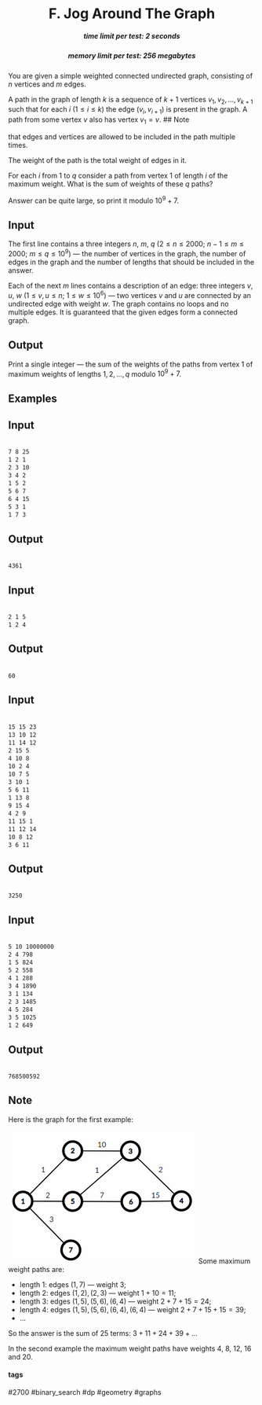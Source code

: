 <h1 style='text-align: center;'> F. Jog Around The Graph</h1>

<h5 style='text-align: center;'>time limit per test: 2 seconds</h5>
<h5 style='text-align: center;'>memory limit per test: 256 megabytes</h5>

You are given a simple weighted connected undirected graph, consisting of $n$ vertices and $m$ edges.

A path in the graph of length $k$ is a sequence of $k+1$ vertices $v_1, v_2, \dots, v_{k+1}$ such that for each $i$ $(1 \le i \le k)$ the edge $(v_i, v_{i+1})$ is present in the graph. A path from some vertex $v$ also has vertex $v_1=v$. ## Note

 that edges and vertices are allowed to be included in the path multiple times.

The weight of the path is the total weight of edges in it.

For each $i$ from $1$ to $q$ consider a path from vertex $1$ of length $i$ of the maximum weight. What is the sum of weights of these $q$ paths?

Answer can be quite large, so print it modulo $10^9+7$.

## Input

The first line contains a three integers $n$, $m$, $q$ ($2 \le n \le 2000$; $n - 1 \le m \le 2000$; $m \le q \le 10^9$) — the number of vertices in the graph, the number of edges in the graph and the number of lengths that should be included in the answer.

Each of the next $m$ lines contains a description of an edge: three integers $v$, $u$, $w$ ($1 \le v, u \le n$; $1 \le w \le 10^6$) — two vertices $v$ and $u$ are connected by an undirected edge with weight $w$. The graph contains no loops and no multiple edges. It is guaranteed that the given edges form a connected graph.

## Output

Print a single integer — the sum of the weights of the paths from vertex $1$ of maximum weights of lengths $1, 2, \dots, q$ modulo $10^9+7$.

## Examples

## Input


```

7 8 25
1 2 1
2 3 10
3 4 2
1 5 2
5 6 7
6 4 15
5 3 1
1 7 3

```
## Output


```

4361

```
## Input


```

2 1 5
1 2 4

```
## Output


```

60

```
## Input


```

15 15 23
13 10 12
11 14 12
2 15 5
4 10 8
10 2 4
10 7 5
3 10 1
5 6 11
1 13 8
9 15 4
4 2 9
11 15 1
11 12 14
10 8 12
3 6 11

```
## Output


```

3250

```
## Input


```

5 10 10000000
2 4 798
1 5 824
5 2 558
4 1 288
3 4 1890
3 1 134
2 3 1485
4 5 284
3 5 1025
1 2 649

```
## Output


```

768500592

```
## Note

Here is the graph for the first example:

 ![](images/0ce6768b978fc39d22fac54ee93fa405336ccdf7.png) Some maximum weight paths are: 

* length $1$: edges $(1, 7)$ — weight $3$;
* length $2$: edges $(1, 2), (2, 3)$ — weight $1+10=11$;
* length $3$: edges $(1, 5), (5, 6), (6, 4)$ — weight $2+7+15=24$;
* length $4$: edges $(1, 5), (5, 6), (6, 4), (6, 4)$ — weight $2+7+15+15=39$;
* $\dots$

So the answer is the sum of $25$ terms: $3+11+24+39+\dots$

In the second example the maximum weight paths have weights $4$, $8$, $12$, $16$ and $20$.



#### tags 

#2700 #binary_search #dp #geometry #graphs 